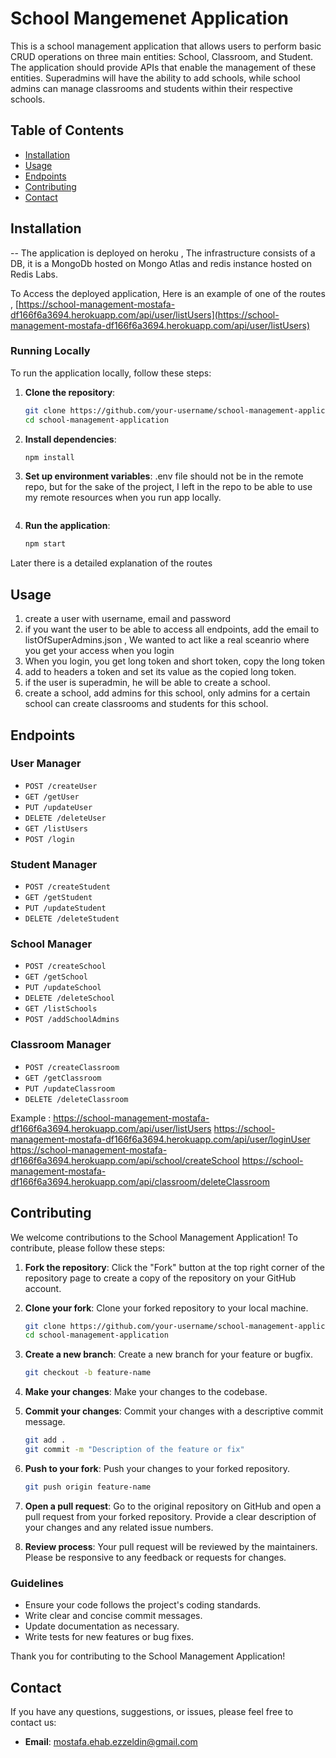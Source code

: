# School Mangemenet Application

This is a school management application that allows users to perform basic CRUD operations on three main entities: School, Classroom, and Student. The application should provide APIs that enable the management of these entities. Superadmins will have the ability to add schools, while school admins can manage classrooms and students within their respective schools.

## Table of Contents

- [Installation](#installation)
- [Usage](#usage)
- [Endpoints](#endpoints)
- [Contributing](#contributing)
- [Contact](#contact)


## Installation

-- The application is deployed on heroku , The infrastructure consists of a DB, it is a MongoDb hosted on Mongo Atlas and redis instance hosted on Redis Labs. 

To Access the deployed application, Here is an example of one of the routes ,
[https://school-management-mostafa-df166f6a3694.herokuapp.com/api/user/listUsers](https://school-management-mostafa-df166f6a3694.herokuapp.com/api/user/listUsers)

### Running Locally

To run the application locally, follow these steps:

1. **Clone the repository**:
    ```sh
    git clone https://github.com/your-username/school-management-application.git
    cd school-management-application
    ```

2. **Install dependencies**:
    ```sh
    npm install
    ```

3. **Set up environment variables**:
   .env file should not be in the remote repo, but for the sake of the project, I left in the repo to be able to use my remote resources when you run app locally.
    ```

4. **Run the application**:
    ```sh
    npm start
    ```

Later there is a detailed explanation of the routes 

## Usage 
1) create a user with username, email and password 
2) if you want the user to be able to access all endpoints, add the email to listOfSuperAdmins.json , We wanted to act like a real sceanrio where you get your access when you login 
3) When you login, you get long token and short token, copy the long token
4) add to headers a token and set its value as the copied long token.
5) if the user is superadmin, he will be able to create a school.
6) create a school, add admins for this school, only admins for a certain school can create classrooms and students for this school.

## Endpoints

### User Manager
- `POST /createUser`
- `GET /getUser`
- `PUT /updateUser`
- `DELETE /deleteUser`
- `GET /listUsers`
- `POST /login`

### Student Manager
- `POST /createStudent`
- `GET /getStudent`
- `PUT /updateStudent`
- `DELETE /deleteStudent`

### School Manager
- `POST /createSchool`
- `GET /getSchool`
- `PUT /updateSchool`
- `DELETE /deleteSchool`
- `GET /listSchools`
- `POST /addSchoolAdmins`

### Classroom Manager
- `POST /createClassroom`
- `GET /getClassroom`
- `PUT /updateClassroom`
- `DELETE /deleteClassroom`


Example : https://school-management-mostafa-df166f6a3694.herokuapp.com/api/user/listUsers
          https://school-management-mostafa-df166f6a3694.herokuapp.com/api/user/loginUser
          https://school-management-mostafa-df166f6a3694.herokuapp.com/api/school/createSchool
          https://school-management-mostafa-df166f6a3694.herokuapp.com/api/classroom/deleteClassroom
        
## Contributing

We welcome contributions to the School Management Application! To contribute, please follow these steps:

1. **Fork the repository**: Click the "Fork" button at the top right corner of the repository page to create a copy of the repository on your GitHub account.

2. **Clone your fork**: Clone your forked repository to your local machine.
    ```sh
    git clone https://github.com/your-username/school-management-application.git
    cd school-management-application
    ```

3. **Create a new branch**: Create a new branch for your feature or bugfix.
    ```sh
    git checkout -b feature-name
    ```

4. **Make your changes**: Make your changes to the codebase.

5. **Commit your changes**: Commit your changes with a descriptive commit message.
    ```sh
    git add .
    git commit -m "Description of the feature or fix"
    ```

6. **Push to your fork**: Push your changes to your forked repository.
    ```sh
    git push origin feature-name
    ```

7. **Open a pull request**: Go to the original repository on GitHub and open a pull request from your forked repository. Provide a clear description of your changes and any related issue numbers.

8. **Review process**: Your pull request will be reviewed by the maintainers. Please be responsive to any feedback or requests for changes.

### Guidelines

- Ensure your code follows the project's coding standards.
- Write clear and concise commit messages.
- Update documentation as necessary.
- Write tests for new features or bug fixes.

Thank you for contributing to the School Management Application!

## Contact

If you have any questions, suggestions, or issues, please feel free to contact us:

- **Email**: [mostafa.ehab.ezzeldin@gmail.com](mailto:mostafa.ehab.ezzeldin@gmail.com)

